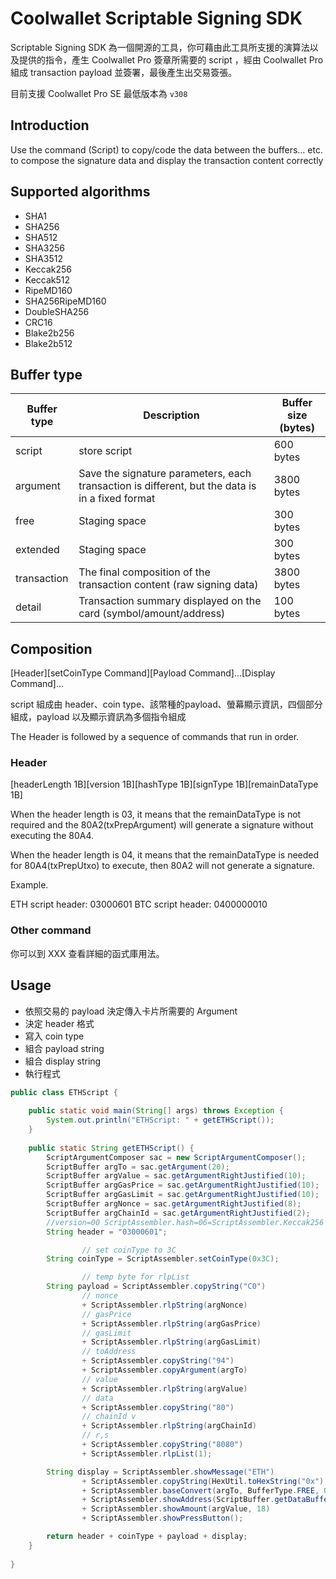 # Coolwallet Scriptable Signing SDK

Scriptable Signing SDK 為一個開源的工具，你可藉由此工具所支援的演算法以及提供的指令，產生 Coolwallet Pro 簽章所需要的 script ，經由 Coolwallet Pro 組成 transaction payload 並簽署，最後產生出交易簽張。

目前支援 Coolwallet Pro SE 最低版本為 `v308`
## Introduction

Use the command (Script) to copy/code the data between the buffers... etc. to compose the signature data and display the transaction content correctly

## Supported algorithms

- SHA1
- SHA256
- SHA512
- SHA3256
- SHA3512
- Keccak256
- Keccak512
- RipeMD160
- SHA256RipeMD160
- DoubleSHA256
- CRC16
- Blake2b256
- Blake2b512


## Buffer type


Buffer type | Description | Buffer size (bytes)
---|---|---
script | store script | 600 bytes
argument | Save the signature parameters, each transaction is different, but the data is in a fixed format | 3800 bytes
free | Staging space | 300 bytes
extended | Staging space | 300 bytes
transaction | The final composition of the transaction content (raw signing data) | 3800 bytes
detail | Transaction summary displayed on the card (symbol/amount/address) | 100 bytes


## Composition


  [Header][setCoinType Command][Payload Command]...[Display Command]...

script 組成由 header、coin type、該幣種的payload、螢幕顯示資訊，四個部分組成，payload 以及顯示資訊為多個指令組成

The Header is followed by a sequence of commands that run in order.

### Header

  [headerLength 1B][version 1B][hashType 1B][signType 1B][remainDataType 1B]


When the header length is 03, it means that the remainDataType is not required and the 80A2(txPrepArgument) will generate a signature without executing the 80A4.

When the header length is 04, it means that the remainDataType is needed for 80A4(txPrepUtxo) to execute, then 80A2 will not generate a signature.

Example.

ETH script header: 03000601
BTC script header: 0400000010
### Other command

你可以到 XXX 查看詳細的函式庫用法。

## Usage

- 依照交易的 payload 決定傳入卡片所需要的 Argument
- 決定 header 格式
- 寫入 coin type
- 組合 payload string
- 組合 display string
- 執行程式

```java class:"lineNo"
public class ETHScript {
	
    public static void main(String[] args) throws Exception {
	    System.out.println("ETHScript: " + getETHScript());
	}
	
    public static String getETHScript() {
        ScriptArgumentComposer sac = new ScriptArgumentComposer();
        ScriptBuffer argTo = sac.getArgument(20);
        ScriptBuffer argValue = sac.getArgumentRightJustified(10);
        ScriptBuffer argGasPrice = sac.getArgumentRightJustified(10);
        ScriptBuffer argGasLimit = sac.getArgumentRightJustified(10);
        ScriptBuffer argNonce = sac.getArgumentRightJustified(8);
        ScriptBuffer argChainId = sac.getArgumentRightJustified(2);
        //version=00 ScriptAssembler.hash=06=ScriptAssembler.Keccak256 sign=01=ECDSA
        String header = "03000601";

                // set coinType to 3C
        String coinType = ScriptAssembler.setCoinType(0x3C);

                // temp byte for rlpList
        String payload = ScriptAssembler.copyString("C0")
                // nonce
                + ScriptAssembler.rlpString(argNonce)
                // gasPrice
                + ScriptAssembler.rlpString(argGasPrice)
                // gasLimit
                + ScriptAssembler.rlpString(argGasLimit)
                // toAddress
                + ScriptAssembler.copyString("94")
                + ScriptAssembler.copyArgument(argTo)
                // value
                + ScriptAssembler.rlpString(argValue)
                // data
                + ScriptAssembler.copyString("80")
                // chainId v
                + ScriptAssembler.rlpString(argChainId)
                // r,s
                + ScriptAssembler.copyString("8080")
                + ScriptAssembler.rlpList(1);

        String display = ScriptAssembler.showMessage("ETH")
                + ScriptAssembler.copyString(HexUtil.toHexString("0x"), BufferType.FREE)
                + ScriptAssembler.baseConvert(argTo, BufferType.FREE, 0, ScriptAssembler.hexadecimalCharset, ScriptAssembler.leftJustify)
                + ScriptAssembler.showAddress(ScriptBuffer.getDataBufferAll(BufferType.FREE))
                + ScriptAssembler.showAmount(argValue, 18)
                + ScriptAssembler.showPressButton();

        return header + coinType + payload + display;
    }
    
}

```

